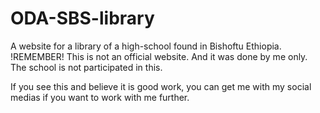 # ODA-SBS-library
A website for a library of a high-school found in Bishoftu Ethiopia. 
!REMEMBER!
This is not an official website. And it was done by me only. The school is not participated in this.

If you see this and believe it is good work, you can get me with my social medias if you want to work with me further.
